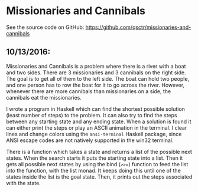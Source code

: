 # Missionaries and Cannibals

See the source code on GitHub: https://github.com/qsctr/missionaries-and-cannibals

## 10/13/2016:

Missionaries and Cannibals is a problem where there is a river with a boat and two sides. There are 3 missionaries and 3 cannibals on the right side. The goal is to get all of them to the left side. The boat can hold two people, and one person has to row the boat for it to go across the river. However, whenever there are more cannibals than missionaries on a side, the cannibals eat the missionaries.

I wrote a program in Haskell which can find the shortest possible solution (least number of steps) to the problem. It can also try to find the steps between any starting state and any ending state. When a solution is found it can either print the steps or play an ASCII animation in the terminal. I clear lines and change colors using the `ansi-terminal` Haskell package, since ANSI escape codes are not natively supported in the win32 terminal.

There is a function which takes a state and returns a list of the possible next states. When the search starts it puts the starting state into a list. Then it gets all possible next states by using the bind (`>>=`) function to feed the list into the function, with the list monad. It keeps doing this until one of the states inside the list is the goal state. Then, it prints out the steps associated with the state.